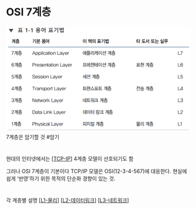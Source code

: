 # OSI 7계층

![가장 중요한 표](../attachments/2022-09-14-17-31-45.png)
7계층은 암기할 것 #암기
# 
현대의 인터넷에서는 [[TCP-IP]] 4계층 모델이 선호되기도 함 

그러나 OSI 7계층이 기본이다
TCP/IP 모델은 OSI(12-3-4-567)에 대응한다. 
현실에 쉽게 '반영'하기 위한 목적의 단순화 경향이 있는 것. 
#

각 계층별 설명
[[L1-물리]]
[[L2-데이터링크]]
[[L3-네트워크]]

[//begin]: # "Autogenerated link references for markdown compatibility"
[TCP-IP]: TCP-IP "TCP-IP"
[L1-물리]: L1-물리 "L1-물리"
[L2-데이터링크]: L2-데이터링크 "L2-데이터링크"
[L3-네트워크]: L3-네트워크 "L3-네트워크"
[//end]: # "Autogenerated link references"
